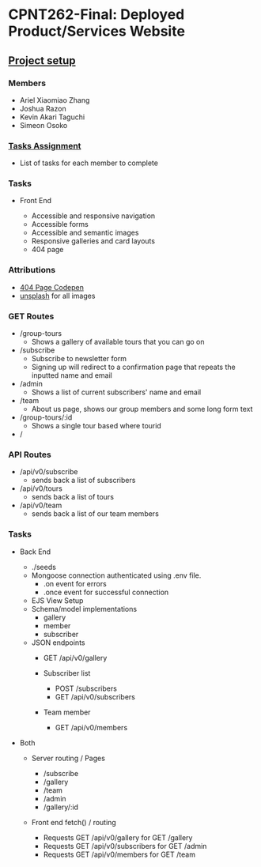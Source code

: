 # CPNT262-Final: Deployed Product/Services Website

## [Project setup](https://github.com/sait-wbdv/assessments/blob/master/cpnt262/final/README.md)

### Members
  - Ariel Xiaomiao Zhang
  - Joshua Razon
  - Kevin Akari Taguchi
  - Simeon Osoko

### [Tasks Assignment](https://github.com/joshrazon/hello-japan/blob/main/task-assignment.md)
  - List of tasks for each member to complete

### Tasks
- Front End 

  - Accessible and responsive navigation
  - Accessible forms
  - Accessible and semantic images
  - Responsive galleries and card layouts
  - 404 page 

### Attributions
- [404 Page Codepen](https://codepen.io/purplexmoss/pen/PoPyzMW)
- [unsplash](https://unsplash.com/) for all images

### GET Routes
- /group-tours
  - Shows a gallery of available tours that you can go on
- /subscribe
  - Subscribe to newsletter form 
  - Signing up will redirect to a confirmation page that repeats the inputted name and email
- /admin
  - Shows a list of current subscribers' name and email
- /team
  - About us page, shows our group members and some long form text
- /group-tours/:id 
  - Shows a single tour based where tourid
- /
### API Routes
- /api/v0/subscribe
  - sends back a list of subscribers
- /api/v0/tours
  - sends back a list of tours
- /api/v0/team
  - sends back a list of our team members

### Tasks
- Back End 

  - ./seeds 
  - Mongoose connection authenticated using .env file.
    - .on event for errors
    - .once event for successful connection
  - EJS View Setup
  - Schema/model implementations
    - gallery
    - member
    - subscriber
  - JSON endpoints
    - GET /api/v0/gallery
    - Subscriber list
      - POST /subscribers
      - GET /api/v0/subscribers
      
    - Team member
      - GET /api/v0/members

- Both

  - Server routing / Pages
    - /subscribe
    - /gallery
    - /team
    - /admin
    - /gallery/:id

  - Front end fetch() / routing
  
    - Requests GET /api/v0/gallery for GET /gallery
    - Requests GET /api/v0/subscribers for GET /admin
    - Requests GET /api/v0/members for GET /team
 


 